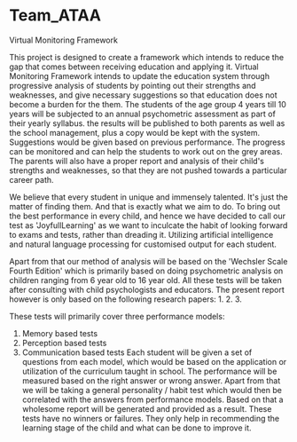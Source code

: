 # Team_ATAA
Virtual Monitoring Framework

This project is designed to create a framework which intends to reduce the gap that comes between receiving education and applying it.
Virtual Monitoring Framework intends to update the education system through progressive analysis of students by pointing out their strengths and weaknesses, and give necessary suggestions so that education does not become a burden for the them. 
The students of the age group 4 years till 10 years will be subjected to an annual psychometric assessment as part of their yearly syllabus. the results will be published to both parents as well as the school management, plus a copy would be kept with the system. Suggestions would be given based on previous performance.
The progress can be monitored and can help the students to work out on the grey areas. The parents will also have a proper report and analysis of their child's strengths and weaknesses, so that they are not pushed towards a  particular career path. 

We believe that every student in unique and immensely talented. It's just the matter of finding them. And that is exactly what we aim to do. To bring out the best performance in every child, and hence we have decided to call our test as 'JoyfullLearning' as we want to inculcate the habit of looking forward to exams and tests, rather than dreading it.
Utilizing artificial intelligence and natural language processing for customised output for each student. 

Apart from that our method of analysis will be based on the 'Wechsler Scale Fourth Edition' which is primarily based on doing psychometric analysis on children ranging from 6 year old to 16 year old. All these tests will be taken after consulting with child psychologists and educators. The present report however is only based on the following research papers:
1. 
2. 
3. 

These tests will primarily cover three performance models:
  1. Memory based tests
  2. Perception based tests
  3. Communication based tests
Each student will be given a set of questions from each model, which would be based on the application or utilization of the curriculum taught in school. The performance will be measured based on the right answer or wrong answer. 
Apart from that we will be taking a general personality / habit test which would then be correlated with the answers from performance models. Based on that a wholesome report will be generated and provided as a result. These tests have no winners or failures. They only help in recommending the learning stage of the child and what can be done to improve it.  

